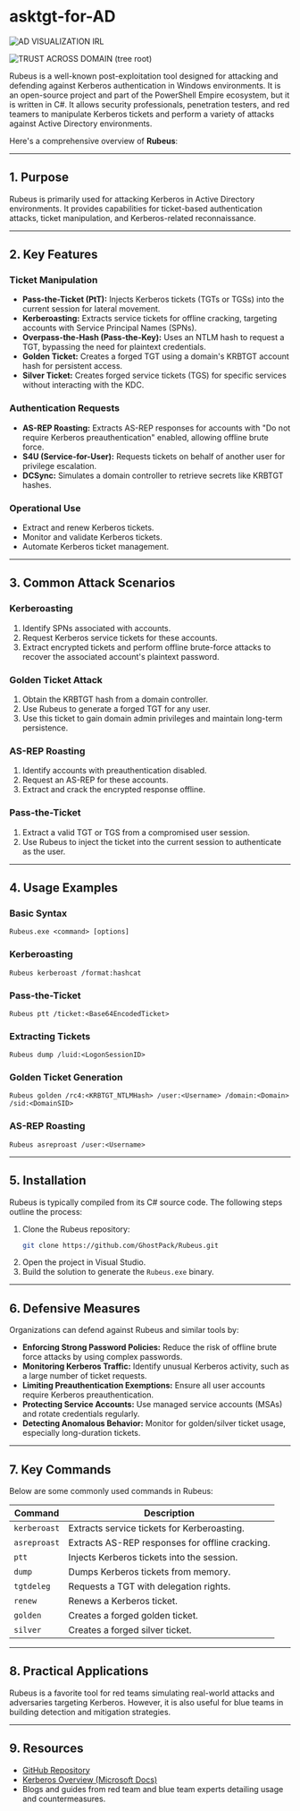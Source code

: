 # asktgt-for-AD

![AD VISUALIZATION IRL](https://github.com/user-attachments/assets/e380a61f-7227-4958-994f-d333ecd16d6e)

![TRUST ACROSS DOMAIN (tree root)](https://github.com/user-attachments/assets/f37fc76b-8749-4e5e-9f2d-0e1792b34152)

Rubeus is a well-known post-exploitation tool designed for attacking and defending against Kerberos authentication in Windows environments. It is an open-source project and part of the PowerShell Empire ecosystem, but it is written in C#. It allows security professionals, penetration testers, and red teamers to manipulate Kerberos tickets and perform a variety of attacks against Active Directory environments.

Here's a comprehensive overview of **Rubeus**:

---

## **1. Purpose**
Rubeus is primarily used for attacking Kerberos in Active Directory environments. It provides capabilities for ticket-based authentication attacks, ticket manipulation, and Kerberos-related reconnaissance.

---

## **2. Key Features**
### **Ticket Manipulation**
- **Pass-the-Ticket (PtT):** Injects Kerberos tickets (TGTs or TGSs) into the current session for lateral movement.
- **Kerberoasting:** Extracts service tickets for offline cracking, targeting accounts with Service Principal Names (SPNs).
- **Overpass-the-Hash (Pass-the-Key):** Uses an NTLM hash to request a TGT, bypassing the need for plaintext credentials.
- **Golden Ticket:** Creates a forged TGT using a domain's KRBTGT account hash for persistent access.
- **Silver Ticket:** Creates forged service tickets (TGS) for specific services without interacting with the KDC.

### **Authentication Requests**
- **AS-REP Roasting:** Extracts AS-REP responses for accounts with "Do not require Kerberos preauthentication" enabled, allowing offline brute force.
- **S4U (Service-for-User):** Requests tickets on behalf of another user for privilege escalation.
- **DCSync:** Simulates a domain controller to retrieve secrets like KRBTGT hashes.

### **Operational Use**
- Extract and renew Kerberos tickets.
- Monitor and validate Kerberos tickets.
- Automate Kerberos ticket management.

---

## **3. Common Attack Scenarios**
### **Kerberoasting**
1. Identify SPNs associated with accounts.
2. Request Kerberos service tickets for these accounts.
3. Extract encrypted tickets and perform offline brute-force attacks to recover the associated account's plaintext password.

### **Golden Ticket Attack**
1. Obtain the KRBTGT hash from a domain controller.
2. Use Rubeus to generate a forged TGT for any user.
3. Use this ticket to gain domain admin privileges and maintain long-term persistence.

### **AS-REP Roasting**
1. Identify accounts with preauthentication disabled.
2. Request an AS-REP for these accounts.
3. Extract and crack the encrypted response offline.

### **Pass-the-Ticket**
1. Extract a valid TGT or TGS from a compromised user session.
2. Use Rubeus to inject the ticket into the current session to authenticate as the user.

---

## **4. Usage Examples**
### **Basic Syntax**
```plaintext
Rubeus.exe <command> [options]
```

### **Kerberoasting**
```plaintext
Rubeus kerberoast /format:hashcat
```

### **Pass-the-Ticket**
```plaintext
Rubeus ptt /ticket:<Base64EncodedTicket>
```

### **Extracting Tickets**
```plaintext
Rubeus dump /luid:<LogonSessionID>
```

### **Golden Ticket Generation**
```plaintext
Rubeus golden /rc4:<KRBTGT_NTLMHash> /user:<Username> /domain:<Domain> /sid:<DomainSID>
```

### **AS-REP Roasting**
```plaintext
Rubeus asreproast /user:<Username>
```

---

## **5. Installation**
Rubeus is typically compiled from its C# source code. The following steps outline the process:
1. Clone the Rubeus repository:
   ```bash
   git clone https://github.com/GhostPack/Rubeus.git
   ```
2. Open the project in Visual Studio.
3. Build the solution to generate the `Rubeus.exe` binary.

---

## **6. Defensive Measures**
Organizations can defend against Rubeus and similar tools by:
- **Enforcing Strong Password Policies:** Reduce the risk of offline brute force attacks by using complex passwords.
- **Monitoring Kerberos Traffic:** Identify unusual Kerberos activity, such as a large number of ticket requests.
- **Limiting Preauthentication Exemptions:** Ensure all user accounts require Kerberos preauthentication.
- **Protecting Service Accounts:** Use managed service accounts (MSAs) and rotate credentials regularly.
- **Detecting Anomalous Behavior:** Monitor for golden/silver ticket usage, especially long-duration tickets.

---

## **7. Key Commands**
Below are some commonly used commands in Rubeus:

| Command               | Description                                      |
|-----------------------|--------------------------------------------------|
| `kerberoast`          | Extracts service tickets for Kerberoasting.     |
| `asreproast`          | Extracts AS-REP responses for offline cracking. |
| `ptt`                 | Injects Kerberos tickets into the session.      |
| `dump`                | Dumps Kerberos tickets from memory.             |
| `tgtdeleg`            | Requests a TGT with delegation rights.          |
| `renew`               | Renews a Kerberos ticket.                       |
| `golden`              | Creates a forged golden ticket.                 |
| `silver`              | Creates a forged silver ticket.                 |

---

## **8. Practical Applications**
Rubeus is a favorite tool for red teams simulating real-world attacks and adversaries targeting Kerberos. However, it is also useful for blue teams in building detection and mitigation strategies.

---

## **9. Resources**
- [GitHub Repository](https://github.com/GhostPack/Rubeus)
- [Kerberos Overview (Microsoft Docs)](https://learn.microsoft.com/en-us/windows-server/security/kerberos/kerberos-authentication-overview)
- Blogs and guides from red team and blue team experts detailing usage and countermeasures.
